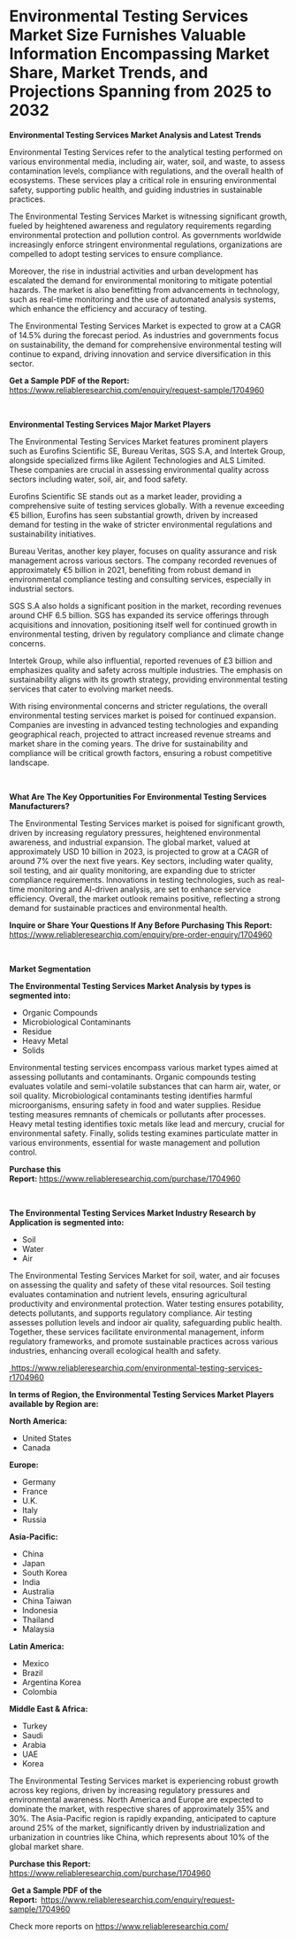 <p><h1>Environmental Testing Services Market Size Furnishes Valuable Information Encompassing Market Share, Market Trends, and Projections Spanning from 2025 to 2032</h1></p><p><strong>Environmental Testing Services Market Analysis and Latest Trends</strong></p>
<p><p>Environmental Testing Services refer to the analytical testing performed on various environmental media, including air, water, soil, and waste, to assess contamination levels, compliance with regulations, and the overall health of ecosystems. These services play a critical role in ensuring environmental safety, supporting public health, and guiding industries in sustainable practices.</p><p>The Environmental Testing Services Market is witnessing significant growth, fueled by heightened awareness and regulatory requirements regarding environmental protection and pollution control. As governments worldwide increasingly enforce stringent environmental regulations, organizations are compelled to adopt testing services to ensure compliance. </p><p>Moreover, the rise in industrial activities and urban development has escalated the demand for environmental monitoring to mitigate potential hazards. The market is also benefitting from advancements in technology, such as real-time monitoring and the use of automated analysis systems, which enhance the efficiency and accuracy of testing.</p><p>The Environmental Testing Services Market is expected to grow at a CAGR of 14.5% during the forecast period. As industries and governments focus on sustainability, the demand for comprehensive environmental testing will continue to expand, driving innovation and service diversification in this sector.</p></p>
<p><strong>Get a Sample PDF of the Report:&nbsp;</strong> <a href="https://www.reliableresearchiq.com/enquiry/request-sample/1704960?utm_campaign=1144&utm_medium=2&utm_source=Github&utm_content=ia&utm_term=09012025&utm_id=environmental-testing-services">https://www.reliableresearchiq.com/enquiry/request-sample/1704960</a></p>
<p>&nbsp;</p>
<p><strong>Environmental Testing Services Major Market Players</strong></p>
<p><p>The Environmental Testing Services Market features prominent players such as Eurofins Scientific SE, Bureau Veritas, SGS S.A, and Intertek Group, alongside specialized firms like Agilent Technologies and ALS Limited. These companies are crucial in assessing environmental quality across sectors including water, soil, air, and food safety.</p><p>Eurofins Scientific SE stands out as a market leader, providing a comprehensive suite of testing services globally. With a revenue exceeding €5 billion, Eurofins has seen substantial growth, driven by increased demand for testing in the wake of stricter environmental regulations and sustainability initiatives. </p><p>Bureau Veritas, another key player, focuses on quality assurance and risk management across various sectors. The company recorded revenues of approximately €5 billion in 2021, benefiting from robust demand in environmental compliance testing and consulting services, especially in industrial sectors.</p><p>SGS S.A also holds a significant position in the market, recording revenues around CHF 6.5 billion. SGS has expanded its service offerings through acquisitions and innovation, positioning itself well for continued growth in environmental testing, driven by regulatory compliance and climate change concerns.</p><p>Intertek Group, while also influential, reported revenues of £3 billion and emphasizes quality and safety across multiple industries. The emphasis on sustainability aligns with its growth strategy, providing environmental testing services that cater to evolving market needs.</p><p>With rising environmental concerns and stricter regulations, the overall environmental testing services market is poised for continued expansion. Companies are investing in advanced testing technologies and expanding geographical reach, projected to attract increased revenue streams and market share in the coming years. The drive for sustainability and compliance will be critical growth factors, ensuring a robust competitive landscape.</p></p>
<p>&nbsp;</p>
<p><strong>What Are The Key Opportunities For Environmental Testing Services Manufacturers?</strong></p>
<p><p>The Environmental Testing Services market is poised for significant growth, driven by increasing regulatory pressures, heightened environmental awareness, and industrial expansion. The global market, valued at approximately USD 10 billion in 2023, is projected to grow at a CAGR of around 7% over the next five years. Key sectors, including water quality, soil testing, and air quality monitoring, are expanding due to stricter compliance requirements. Innovations in testing technologies, such as real-time monitoring and AI-driven analysis, are set to enhance service efficiency. Overall, the market outlook remains positive, reflecting a strong demand for sustainable practices and environmental health.</p></p>
<p><strong>Inquire or Share Your Questions If Any Before Purchasing This Report:</strong> <a href="https://www.reliableresearchiq.com/enquiry/pre-order-enquiry/1704960?utm_campaign=1144&utm_medium=2&utm_source=Github&utm_content=ia&utm_term=09012025&utm_id=environmental-testing-services">https://www.reliableresearchiq.com/enquiry/pre-order-enquiry/1704960</a></p>
<p>&nbsp;</p>
<p><strong>Market Segmentation</strong></p>
<p><strong>The Environmental Testing Services Market Analysis by types is segmented into:</strong></p>
<p><ul><li>Organic Compounds</li><li>Microbiological Contaminants</li><li>Residue</li><li>Heavy Metal</li><li>Solids</li></ul></p>
<p><p>Environmental testing services encompass various market types aimed at assessing pollutants and contaminants. Organic compounds testing evaluates volatile and semi-volatile substances that can harm air, water, or soil quality. Microbiological contaminants testing identifies harmful microorganisms, ensuring safety in food and water supplies. Residue testing measures remnants of chemicals or pollutants after processes. Heavy metal testing identifies toxic metals like lead and mercury, crucial for environmental safety. Finally, solids testing examines particulate matter in various environments, essential for waste management and pollution control.</p></p>
<p><strong>Purchase this Report:&nbsp;</strong><a href="https://www.reliableresearchiq.com/purchase/1704960?utm_campaign=1144&utm_medium=2&utm_source=Github&utm_content=ia&utm_term=09012025&utm_id=environmental-testing-services">https://www.reliableresearchiq.com/purchase/1704960</a></p>
<p>&nbsp;</p>
<p><strong>The Environmental Testing Services Market Industry Research by Application is segmented into:</strong></p>
<p><ul><li>Soil</li><li>Water</li><li>Air</li></ul></p>
<p><p>The Environmental Testing Services Market for soil, water, and air focuses on assessing the quality and safety of these vital resources. Soil testing evaluates contamination and nutrient levels, ensuring agricultural productivity and environmental protection. Water testing ensures potability, detects pollutants, and supports regulatory compliance. Air testing assesses pollution levels and indoor air quality, safeguarding public health. Together, these services facilitate environmental management, inform regulatory frameworks, and promote sustainable practices across various industries, enhancing overall ecological health and safety.</p></p>
<p><a href="https://www.reliableresearchiq.com/environmental-testing-services-r1704960?utm_campaign=1144&utm_medium=2&utm_source=Github&utm_content=ia&utm_term=09012025&utm_id=environmental-testing-services">&nbsp;https://www.reliableresearchiq.com/environmental-testing-services-r1704960</a></p>
<p><strong>In terms of Region, the Environmental Testing Services Market Players available by Region are:</strong></p>
<p>
    <p> <strong> North America: </strong>
        <ul>
            <li>United States</li>
            <li>Canada</li>
        </ul>
        </p> 
    <p> <strong> Europe: </strong>
        <ul>
            <li>Germany</li>
            <li>France</li>
            <li>U.K.</li>
            <li>Italy</li>
            <li>Russia</li>
        </ul>
        </p> 
    <p> <strong> Asia-Pacific: </strong>
        <ul>
            <li>China</li>
            <li>Japan</li>
            <li>South Korea</li>
            <li>India</li>
            <li>Australia</li>
            <li>China Taiwan</li>
            <li>Indonesia</li>
            <li>Thailand</li>
            <li>Malaysia</li>
        </ul>
        </p> 
    <p> <strong> Latin America: </strong>
        <ul>
            <li>Mexico</li>
            <li>Brazil</li>
            <li>Argentina Korea</li>
            <li>Colombia</li>
        </ul>
        </p> 
    <p> <strong> Middle East & Africa: </strong>
        <ul>
            <li>Turkey</li>
            <li>Saudi</li>
            <li>Arabia</li>
            <li>UAE</li>
            <li>Korea</li>
        </ul>
    </p>
    </p>
<p><p>The Environmental Testing Services market is experiencing robust growth across key regions, driven by increasing regulatory pressures and environmental awareness. North America and Europe are expected to dominate the market, with respective shares of approximately 35% and 30%. The Asia-Pacific region is rapidly expanding, anticipated to capture around 25% of the market, significantly driven by industrialization and urbanization in countries like China, which represents about 10% of the global market share.</p></p>
<p><strong>Purchase this Report: </strong><a href="https://www.reliableresearchiq.com/purchase/1704960?utm_campaign=1144&utm_medium=2&utm_source=Github&utm_content=ia&utm_term=09012025&utm_id=environmental-testing-services">https://www.reliableresearchiq.com/purchase/1704960</a></p>
<p>&nbsp;<strong>Get a Sample PDF of the Report:&nbsp;&nbsp;</strong><a href="https://www.reliableresearchiq.com/enquiry/request-sample/1704960?utm_campaign=1144&utm_medium=2&utm_source=Github&utm_content=ia&utm_term=09012025&utm_id=environmental-testing-services">https://www.reliableresearchiq.com/enquiry/request-sample/1704960</a></p>
<p><strong></strong></p>
<p>Check more reports on <a href="https://www.reliableresearchiq.com/?utm_campaign=1144&utm_medium=2&utm_source=Github&utm_content=ia&utm_term=09012025&utm_id=environmental-testing-services">https://www.reliableresearchiq.com/</a></p>